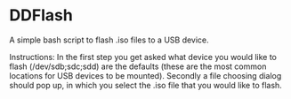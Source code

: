 # DDFlash
A simple bash script to flash .iso files to a USB device.

Instructions:
In the first step you get asked what device you would like to flash (/dev/sdb;sdc;sdd) are the defaults (these are the most common locations for USB devices to be mounted). Secondly a file choosing dialog should pop up, in which you select the .iso file that you would like to flash.
